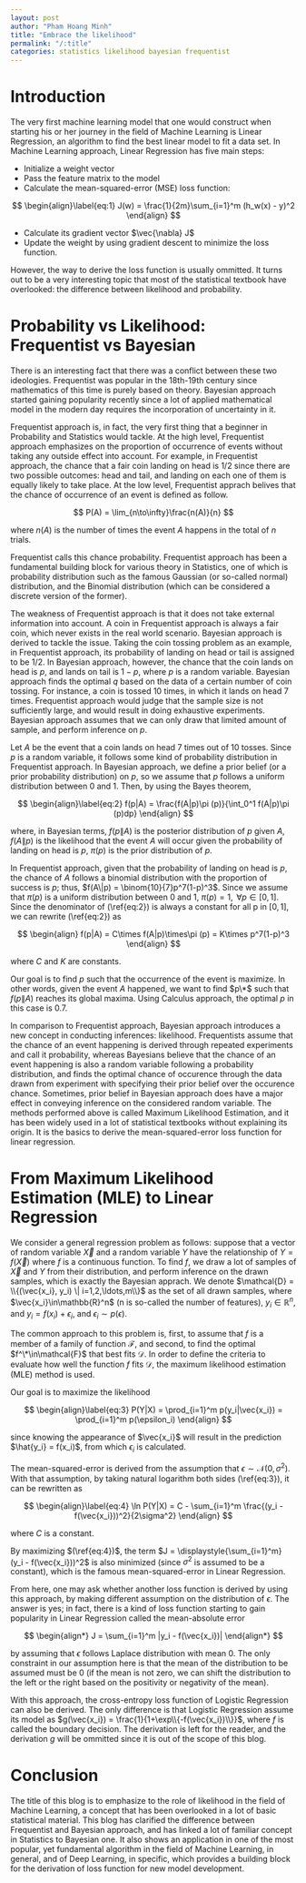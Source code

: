 ```yaml
---
layout: post
author: "Pham Hoang Minh"
title: "Embrace the likelihood"
permalink: "/:title"
categories: statistics likelihood bayesian frequentist
---
```

# Introduction
The very first machine learning model that one would construct when starting his or her journey in the field of Machine Learning is Linear Regression, an algorithm to find the best linear model to fit a data set. In Machine Learning approach, Linear Regression has five main steps: 
* Initialize a weight vector
* Pass the feature matrix to the model
* Calculate the mean-squared-error (MSE) loss function:

$$
\begin{align}\label{eq:1}
	J(w) = \frac{1}{2m}\sum_{i=1}^m (h_w(x) - y)^2 
\end{align}
$$

* Calculate its gradient vector $\vec{\nabla} J$
* Update the weight by using gradient descent to minimize the loss function.

However, the way to derive the loss function is usually ommitted. It turns out to be a very interesting topic that most of the statistical textbook have overlooked: the difference between likelihood and probability.

# Probability vs Likelihood: Frequentist vs Bayesian
There is an interesting fact that there was a conflict between these two ideologies. Frequentist was popular in the 18th-19th century since mathematics of this time is purely based on theory. Bayesian approach started gaining popularity recently since a lot of applied mathematical model in the modern day requires the incorporation of uncertainty in it.

Frequentist approach is, in fact, the very first thing that a beginner in Probability and Statistics would tackle. At the high level, Frequentist approach emphasizes on the proportion of occurrence of events without taking any outside effect into account. For example, in Frequentist approach, the chance that a fair coin landing on head is 1/2 since there are two possible outcomes: head and tail, and landing on each one of them is equally likely to take place. At the low level, Frequentist apprach belives that the chance of occurrence of an event is defined as follow.

$$ P(A) = \lim_{n\to\infty}\frac{n(A)}{n} $$

where $n(A)$ is the number of times the event $A$ happens in the total of $n$ trials.

Frequentist calls this chance probability. Frequentist approach has been a fundamental building block for various theory in Statistics, one of which is probability distribution such as the famous Gaussian (or so-called normal) distribution, and the Binomial distribution (which can be considered a discrete version of the former).

The weakness of Frequentist approach is that it does not take external information into account. A coin in Frequentist approach is always a fair coin, which never exists in the real world scenario. Bayesian approach is derived to tackle the issue. Taking the coin tossing problem as an example, in Frequentist approach, its probability of landing on head or tail is assigned to be 1/2. In Bayesian approach, however, the chance that the coin lands on head is $p$, and lands on tail is $1-p$, where $p$ is a random variable. Bayesian approach finds the optimal $q$ based on the data of a certain number of coin tossing. For instance, a coin is tossed 10 times, in which it lands on head 7 times. Frequentist approach would judge that the sample size is not sufficiently large, and would result in doing exhaustive experiments. Bayesian approach assumes that we can only draw that limited amount of sample, and perform inference on $p$. 

Let $A$ be the event that a coin lands on head 7 times out of 10 tosses. Since $p$ is a random variable, it follows some kind of probability distribution in Frequentist approach. In Bayesian approach, we define a prior belief (or a prior probability distribution) on $p$, so we assume that $p$ follows a uniform distribution between 0 and 1. Then, by using the Bayes theorem,

$$
\begin{align}\label{eq:2}
	f(p|A) = \frac{f(A|p)\pi (p)}{\int_0^1 f(A|p)\pi (p)dp}
\end{align}
$$

where, in Bayesian terms, $f(p\|A)$ is the posterior distribution of $p$ given $A$, $f(A\|p)$ is the likelihood that the event $A$ will occur given the probability of landing on head is $p$, $\pi (p)$ is the prior distribution of $p$. 

In Frequentist approach, given that the probability of landing on head is $p$, the chance of $A$ follows a binomial distribution with the proportion of success is $p$; thus, $f(A\|p) = \binom{10}{7}p^7(1-p)^3$. Since we assume that $\pi (p)$ is a uniform distribution between 0 and 1, $\pi (p)=1,\text{ }\forall p\in [0,1]$. Since the denominator of (\ref{eq:2}) is always a constant for all p in $[0,1]$, we can rewrite (\ref{eq:2}) as 

$$
\begin{align}
	f(p|A) = C\times f(A|p)\times\pi (p) = K\times p^7(1-p)^3
\end{align}
$$

where $C$ and $K$ are constants.

Our goal is to find $p$ such that the occurrence of the event is maximize. In other words, given the event $A$ happened, we want to find $p\*$ such that $f(p\|A)$ reaches its global maxima. Using Calculus approach, the optimal $p$ in this case is $0.7$.

In comparison to Frequentist approach, Bayesian approach introduces a new concept in conducting inferences: likelihood. Frequentists assume that the chance of an event happening is derived through repeated experiments and call it probability, whereas Bayesians believe that the chance of an event happening is also a random variable following a probability distribution, and finds the optimal chance of occurence through the data drawn from experiment with specifying their prior belief over the occurence chance. Sometimes, prior belief in Bayesian approach does have a major effect in conveying inference on the considered random variable. The methods performed above is called Maximum Likelihood Estimation, and it has been widely used in a lot of statistical textbooks without explaining its origin. It is the basics to derive the mean-squared-error loss function for linear regression.

# From Maximum Likelihood Estimation (MLE) to Linear Regression

We consider a general regression problem as follows: suppose that a vector of random variable $\vec{X}$ and a random variable $Y$ have the relationship of $Y=f(\vec{X})$ where $f$ is a continuous function. To find $f$, we draw a lot of samples of $\vec{X}$ and $Y$ from their distribution, and perform inference on the drawn samples, which is exactly the Bayesian apprach. We denote $\mathcal{D} = \\{(\vec{x_i}, y_i) \| i=1,2,\ldots,m\\}$ as the set of all drawn samples, where $\vec{x_i}\in\mathbb{R}^n$ (n is so-called the number of features), $y_i\in\mathbb{R}^n$, and $y_i = f(x_i) + \epsilon_i$, and $\epsilon_i\sim p(\epsilon)$.

The common approach to this problem is, first, to assume that $f$ is a member of a family of function $\mathcal{F}$, and second, to find the optimal $f^\*\in\mathcal{F}$ that best fits $\mathcal{D}$. In order to define the criteria to evaluate how well the function $f$ fits $\mathcal{D}$, the maximum likelihood estimation (MLE) method is used. 

Our goal is to maximize the likelihood 

$$
\begin{align}\label{eq:3}
P(Y|X) = \prod_{i=1}^m p(y_i|\vec{x_i}) = \prod_{i=1}^m p(\epsilon_i)
\end{align}
$$

since knowing the appearance of $\vec{x_i}$ will result in the prediction $\hat{y_i} = f(x_i)$, from which $\epsilon_i$ is calculated.

The mean-squared-error is derived from the assumption that $\epsilon\sim\mathcal{N} (0, \sigma^2)$. With that assumption, by taking natural logarithm both sides (\ref{eq:3}), it can be rewritten as 

$$
\begin{align}\label{eq:4}
\ln P(Y|X) = C - \sum_{i=1}^m \frac{(y_i - f(\vec{x_i}))^2}{2\sigma^2}
\end{align}
$$

where $C$ is a constant.

By maximizing $(\ref{eq:4})$, the term $J = \displaystyle{\sum_{i=1}^m} (y_i - f(\vec{x_i}))^2$ is also minimized (since $\sigma^2$ is assumed to be a constant), which is the famous mean-squared-error in Linear Regression. 

From here, one may ask whether another loss function is derived by using this approach, by making different assumption on the distribution of $\epsilon$. The answer is yes; in fact, there is a kind of loss function starting to gain popularity in Linear Regression called the mean-absolute error

$$
\begin{align*}
J = \sum_{i=1}^m |y_i - f(\vec{x_i})|
\end{align*}
$$

by assuming that $\epsilon$ follows Laplace distribution with mean 0. The only constraint in our assumption here is that the mean of the distribution to be assumed must be 0 (if the mean is not zero, we can shift the distribution to the left or the right based on the positivity or negativity of the mean).

With this approach, the cross-entropy loss function of Logistic Regression can also be derived. The only difference is that Logistic Regression assume its model as $g(\vec{x_i}) = \frac{1}{1+\exp\\{-f(\vec{x_i})\\}}$, where $f$ is called the boundary decision. The derivation is left for the reader, and the derivation $g$ will be ommitted since it is out of the scope of this blog.

# Conclusion
The title of this blog is to emphasize to the role of likelihood in the field of Machine Learning, a concept that has been overlooked in a lot of basic statistical material. This blog has clarified the difference between Frequentist and Bayesian approach, and has linked a lot of familiar concept in Statistics to Bayesian one. It also shows an application in one of the most popular, yet fundamental algorithm in the field of Machine Learning, in general, and of Deep Learning, in specific, which provides a building block for the derivation of loss function for new model development.